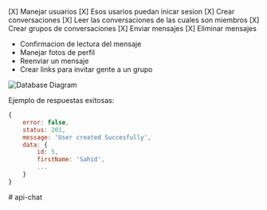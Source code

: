 

[X] Manejar usuarios
[X] Esos usarios puedan inicar sesion 
[X] Crear conversaciones
[X] Leer las conversaciones de las cuales son miembros
[X] Crear grupos de conversaciones 
[X] Enviar mensajes 
[X] Eliminar mensajes 

- Confirmacion de lectura del mensaje 
- Manejar fotos de perfil 
- Reenviar un mensaje 
- Crear links para invitar gente a un grupo

![Database Diagram](https://i.imgur.com/IHhtWv2.png)


Ejemplo de respuestas exitosas: 

```JavaScript
{
    error: false,
    status: 201,
    message: 'User created Succesfully',
    data: {
        id: 5,
        firstName: 'Sahid',
        ...
    }
}
```


#   a p i - c h a t  
 